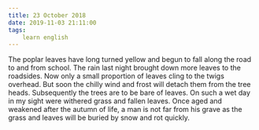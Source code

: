 ```yaml
---
title: 23 October 2018
date: 2019-11-03 21:11:00
tags:
    learn english
---
```


The poplar leaves have long turned yellow and begun to fall along the road to and from school. The rain last night brought down more leaves to the roadsides. Now only a small proportion of leaves cling to the twigs overhead. But soon the chilly wind and frost will detach them from the tree heads. Subsequently the trees are to be bare of leaves. On such a wet day in my sight were withered grass and fallen leaves. Once aged and weakened after the autumn of life, a man is not far from his grave as the grass and leaves will be buried by snow and rot quickly. 